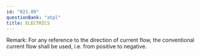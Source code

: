 ```yaml
---
id: "021.09"
questionBank: "atpl"
title: ELECTRICS
---
```


Remark: For any reference to the direction of current flow, the conventional
current flow shall be used, i.e. from positive to negative.
